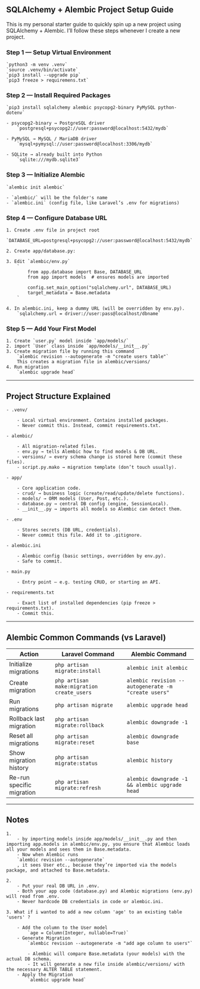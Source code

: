 ## SQLAlchemy + Alembic Project Setup Guide

This is my personal starter guide to quickly spin up a new project using SQLAlchemy + Alembic.
I’ll follow these steps whenever I create a new project.


### Step 1 — Setup Virtual Environment

    `python3 -m venv .venv`
    `source .venv/bin/activate`
    `pip3 install --upgrade pip`
    `pip3 freeze > requiremens.txt`

### Step 2 — Install Required Packages

    `pip3 install sqlalchemy alembic psycopg2-binary PyMySQL python-dotenv`

    - psycopg2-binary → PostgreSQL driver
        `postgresql+psycopg2://user:password@localhost:5432/mydb`

    - PyMySQL → MySQL / MariaDB driver
        `mysql+pymysql://user:password@localhost:3306/mydb`

    - SQLite → already built into Python
        `sqlite:///mydb.sqlite3`

### Step 3 — Initialize Alembic

    `alembic init alembic`

    - `alembic/` will be the folder's name
    - `alembic.ini` (config file, like Laravel’s .env for migrations)

### Step 4 — Configure Database URL

    1. Create .env file in project root
        `DATABASE_URL=postgresql+psycopg2://user:password@localhost:5432/mydb`

    2. Create app/database.py:
        
    3. Edit `alembic/env.py`
        `
            from app.database import Base, DATABASE_URL
            from app import models  # ensures models are imported

            config.set_main_option("sqlalchemy.url", DATABASE_URL)
            target_metadata = Base.metadata
        `

    4. In alembic.ini, keep a dummy URL (will be overridden by env.py).
        `sqlalchemy.url = driver://user:pass@localhost/dbname`

### Step 5 — Add Your First Model

    1. Create `user.py` model inside `app/models/`
    2. import `User` class inside `app/models/__init__.py`
    3. Create migration file by running this command
        `alembic revision --autogenerate -m "create users table"`
        This creates a migration file in alembic/versions/
    4. Run migration
        `alembic upgrade head`


--------------------------------------------------------------------------------------


## Project Structure Explained

    - .venv/

        - Local virtual environment. Contains installed packages.
        - Never commit this. Instead, commit requirements.txt.

    - alembic/

        - All migration-related files.
        - env.py → tells Alembic how to find models & DB URL.
        - versions/ → every schema change is stored here (commit these files).
        - script.py.mako → migration template (don’t touch usually).

    - app/

        - Core application code.
        - crud/ → business logic (create/read/update/delete functions).
        - models/ → ORM models (User, Post, etc.).
        - database.py → central DB config (engine, SessionLocal).
        - __init__.py → imports all models so Alembic can detect them.

    - .env

        - Stores secrets (DB URL, credentials).
        - Never commit this file. Add it to .gitignore.

    - alembic.ini

        - Alembic config (basic settings, overridden by env.py).
        - Safe to commit.

    - main.py

        - Entry point — e.g. testing CRUD, or starting an API.

    - requirements.txt

        - Exact list of installed dependencies (pip freeze > requirements.txt).
        - Commit this.


--------------------------------------------------------------------------------------


## Alembic Common Commands (vs Laravel)

| Action                    | Laravel Command                           | Alembic Command                                     |
| ------------------------- | ----------------------------------------- | --------------------------------------------------- |
| Initialize migrations     | `php artisan migrate:install`             | `alembic init alembic`                              |
| Create migration          | `php artisan make:migration create_users` | `alembic revision --autogenerate -m "create users"` |
| Run migrations            | `php artisan migrate`                     | `alembic upgrade head`                              |
| Rollback last migration   | `php artisan migrate:rollback`            | `alembic downgrade -1`                              |
| Reset all migrations      | `php artisan migrate:reset`               | `alembic downgrade base`                            |
| Show migration history    | `php artisan migrate:status`              | `alembic history`                                   |
| Re-run specific migration | `php artisan migrate:refresh`             | `alembic downgrade -1 && alembic upgrade head`      |


--------------------------------------------------------------------------------------


## Notes

    1. 
        - by importing models inside app/models/__init__.py and then importing app.models in alembic/env.py, you ensure that Alembic loads all your models and sees them in Base.metadata.
        - Now when Alembic runs 
        `alembic revision --autogenerate` 
        , it sees User etc., because they’re imported via the models package, and attached to Base.metadata.

    2.
        - Put your real DB URL in .env.
        - Both your app code (database.py) and Alembic migrations (env.py) will read from .env.
        - Never hardcode DB credentials in code or alembic.ini.

    3. What if i wanted to add a new column 'age' to an existing table 'users' ?
        
        - Add the column to the User model
            `age = Column(Integer, nullable=True)`
        - Generate Migration
            `alembic revision --autogenerate -m "add age column to users"`

            - Alembic will compare Base.metadata (your models) with the actual DB schema.
            - It will generate a new file inside alembic/versions/ with the necessary ALTER TABLE statement.
        - Apply the Migration
            `alembic upgrade head`